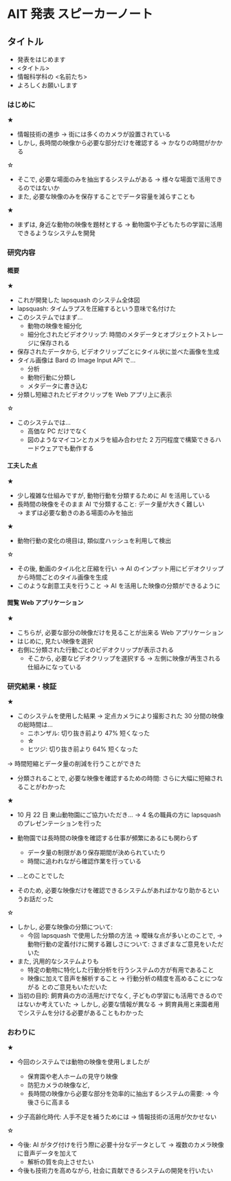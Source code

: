 # AIT 発表 スピーカーノート

## タイトル

- 発表をはじめます
- <タイトル>
- 情報科学科の <名前たち>
- よろしくお願いします

### はじめに

★

- 情報技術の進歩 → 街には多くのカメラが設置されている
- しかし, 長時間の映像から必要な部分だけを確認する → かなりの時間がかかる

☆

- そこで, 必要な場面のみを抽出するシステムがある → 様々な場面で活用できるのではないか
- また, 必要な映像のみを保存することでデータ容量を減らすことも

★

- まずは, 身近な動物の映像を題材とする → 動物園や子どもたちの学習に活用できるようなシステムを開発

### 研究内容

#### 概要

★

- これが開発した lapsquash のシステム全体図
- lapsquash: タイムラプスを圧縮するという意味で名付けた
- このシステムではまず…
  - 動物の映像を細分化
  - 細分化されたビデオクリップ: 時間のメタデータとオブジェクトストレージに保存される
- 保存されたデータから, ビデオクリップごとにタイル状に並べた画像を生成
- タイル画像は Bard の Image Input API で…
  - 分析
  - 動物行動に分類し
  - メタデータに書き込む
- 分類し短縮されたビデオクリップを Web アプリ上に表示

☆

- このシステムでは…
  - 高価な PC だけでなく
  - 図のようなマイコンとカメラを組み合わせた 2 万円程度で構築できるハードウェアでも動作する

#### 工夫した点

★

- 少し複雑な仕組みですが, 動物行動を分類するために AI を活用している
- 長時間の映像をそのまま AI で分類すること: データ量が大きく難しい  
  → まずは必要な動きのある場面のみを抽出

★

- 動物行動の変化の境目は, 類似度ハッシュを利用して検出

☆

- その後, 動画のタイル化と圧縮を行い
  → AI のインプット用にビデオクリップから時間ごとのタイル画像を生成
- このような創意工夫を行うこと → AI を活用した映像の分類ができるように

#### 閲覧 Web アプリケーション

★

- こちらが, 必要な部分の映像だけを見ることが出来る Web アプリケーション
- はじめに, 見たい映像を選択
- 右側に分類された行動ごとのビデオクリップが表示される
  - そこから, 必要なビデオクリップを選択する
    → 左側に映像が再生される仕組みになっている

### 研究結果・検証

★

- このシステムを使用した結果
  → 定点カメラにより撮影された 30 分間の映像の総時間は…
  - ニホンザル: 切り抜き前より 47% 短くなった
  - ☆
  - ヒツジ: 切り抜き前より 64% 短くなった

→ 時間短縮とデータ量の削減を行うことができた

- 分類されることで, 必要な映像を確認するための時間: さらに大幅に短縮されることがわかった

★

- 10 月 22 日 東山動物園にご協力いただき…
  → 4 名の職員の方に lapsquash のプレゼンテーションを行った
- 動物園では長時間の映像を確認する仕事が頻繁にあるにも関わらず
  - データ量の制限があり保存期間が決められていたり
  - 時間に追われながら確認作業を行っている
- …とのことでした

- そのため, 必要な映像だけを確認できるシステムがあればかなり助かるというお話だった

☆

- しかし, 必要な映像の分類について:
  - 今回 lapsquash で使用した分類の方法
    → 曖昧な点が多いとのことで,
    → 動物行動の定義付けに関する難しさについて: さまざまなご意見をいただいた
- また, 汎用的なシステムよりも
  - 特定の動物に特化した行動分析を行うシステムの方が有用であること
  - 映像に加えて音声を解析すること → 行動分析の精度を高めることにつながる
    とのご意見もいただいた
- 当初の目的: 飼育員の方の活用だけでなく, 子どもの学習にも活用できるのではないか考えていた
  → しかし, 必要な情報が異なる
  → 飼育員用と来園者用でシステムを分ける必要があることもわかった

### おわりに

★

- 今回のシステムでは動物の映像を使用しましたが

  - 保育園や老人ホームの見守り映像
  - 防犯カメラの映像など,
  - 長時間の映像から必要な部分を効率的に抽出するシステムの需要:
    → 今後さらに高まる

- 少子高齢化時代: 人手不足を補うためには → 情報技術の活用が欠かせない

☆

- 今後: AI がタグ付けを行う際に必要十分なデータとして
  → 複数のカメラ映像に音声データを加えて
  - 解析の質を向上させたい
- 今後も技術力を高めながら, 社会に貢献できるシステムの開発を行いたい
